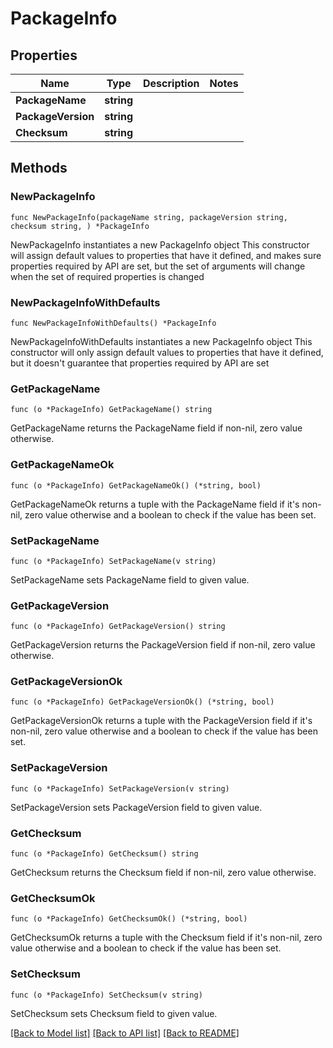 # PackageInfo

## Properties

Name | Type | Description | Notes
------------ | ------------- | ------------- | -------------
**PackageName** | **string** |  | 
**PackageVersion** | **string** |  | 
**Checksum** | **string** |  | 

## Methods

### NewPackageInfo

`func NewPackageInfo(packageName string, packageVersion string, checksum string, ) *PackageInfo`

NewPackageInfo instantiates a new PackageInfo object
This constructor will assign default values to properties that have it defined,
and makes sure properties required by API are set, but the set of arguments
will change when the set of required properties is changed

### NewPackageInfoWithDefaults

`func NewPackageInfoWithDefaults() *PackageInfo`

NewPackageInfoWithDefaults instantiates a new PackageInfo object
This constructor will only assign default values to properties that have it defined,
but it doesn't guarantee that properties required by API are set

### GetPackageName

`func (o *PackageInfo) GetPackageName() string`

GetPackageName returns the PackageName field if non-nil, zero value otherwise.

### GetPackageNameOk

`func (o *PackageInfo) GetPackageNameOk() (*string, bool)`

GetPackageNameOk returns a tuple with the PackageName field if it's non-nil, zero value otherwise
and a boolean to check if the value has been set.

### SetPackageName

`func (o *PackageInfo) SetPackageName(v string)`

SetPackageName sets PackageName field to given value.


### GetPackageVersion

`func (o *PackageInfo) GetPackageVersion() string`

GetPackageVersion returns the PackageVersion field if non-nil, zero value otherwise.

### GetPackageVersionOk

`func (o *PackageInfo) GetPackageVersionOk() (*string, bool)`

GetPackageVersionOk returns a tuple with the PackageVersion field if it's non-nil, zero value otherwise
and a boolean to check if the value has been set.

### SetPackageVersion

`func (o *PackageInfo) SetPackageVersion(v string)`

SetPackageVersion sets PackageVersion field to given value.


### GetChecksum

`func (o *PackageInfo) GetChecksum() string`

GetChecksum returns the Checksum field if non-nil, zero value otherwise.

### GetChecksumOk

`func (o *PackageInfo) GetChecksumOk() (*string, bool)`

GetChecksumOk returns a tuple with the Checksum field if it's non-nil, zero value otherwise
and a boolean to check if the value has been set.

### SetChecksum

`func (o *PackageInfo) SetChecksum(v string)`

SetChecksum sets Checksum field to given value.



[[Back to Model list]](../README.md#documentation-for-models) [[Back to API list]](../README.md#documentation-for-api-endpoints) [[Back to README]](../README.md)


